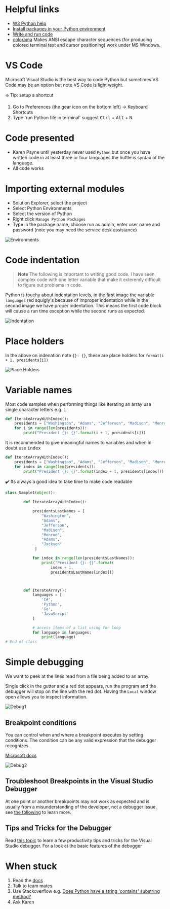 ﻿# Helpful links

- [W3 Python help](https://www.w3schools.com/python/default.asp)
- [Install packages in your Python environment](https://learn.microsoft.com/en-us/visualstudio/python/tutorial-working-with-python-in-visual-studio-step-05-installing-packages?view=vs-2022)
- [Write and run code](https://learn.microsoft.com/en-us/visualstudio/python/tutorial-working-with-python-in-visual-studio-step-02-writing-code?view=vs-2022)
- [colorama](https://pypi.org/project/colorama/) Makes ANSI escape character sequences (for producing colored terminal text and cursor positioning) work under MS Windows.

# VS Code

Microsoft Visual Studio is the best way to code Python but sometimes VS Code may be an option but note VS Code is light weight.

:sparkle: Tip: setup a shortcut

1. Go to Preferences (the gear icon on the bottom left) → Keyboard Shortcuts
1. Type 'run Python file in terminal'  suggest <kbd>Ctrl</kbd> + <kbd>Alt</kbd> + <kbd>N</kbd>.

# Code presented

- Karen Payne until yesterday never used `Python` but once you have written code in at least three or four languages the huttle is syntax of the language.
- All code works

# Importing external modules

- Solution Explorer, select the project
- Select Python Environments
- Select the version of Python
- Right click `Manage Python Packages`
- Type in the package name, choose run as admin, enter user name and password (note you may need the service desk assistance)

![Environments](assets/environments.png)


# Code indentation

> **Note**
> The following is important to writing good code. I have seen complex code with one letter variable that make it exteremly difficult to figure out problems in code.

Python is touchy about indentation levels, in the first image the variable `languages` red squigly's because of improper indentation while in the second image we have proper indentation. This means the first code block will cause a run time exception while the second runs as expected.

![Indentation](assets/Indentation.png)

# Place holders

In the above on indenation note `{}: {}`, these are place holders for `format(i + 1, presidents[i])`

![Place Holders](assets/placeHolders.png)

# Variable names

Most code samples when performing things like iterating an array use single character letters e.g. <kbd>i</kbd>

```python
def IterateArrayWithIndex():
    presidents = ["Washington", "Adams", "Jefferson", "Madison", "Monroe", "Adams", "Jackson"]
    for i in range(len(presidents)):
        print("President {}: {}".format(i + 1, presidents[i]))
```

It is recommended to give meaningful names to variables and when in doubt use <kbd>index</kbd>

```python
def IterateArrayWithIndex():
    presidents = ["Washington", "Adams", "Jefferson", "Madison", "Monroe", "Adams", "Jackson"]
    for index in range(len(presidents)):
        print("President {}: {}".format(index + 1, presidents[index]))
```

:heavy_check_mark: Its always a good idea to take time to make code readable

```python
class Sample1(object):
        
        def IterateArrayWithIndex():

            presidentsLastNames = [
                "Washington", 
                "Adams", 
                "Jefferson", 
                "Madison", 
                "Monroe", 
                "Adams", 
                "Jackson"
             ]

            for index in range(len(presidentsLastNames)):
                print("President {}: {}".format(
                    index + 1, 
                    presidentsLastNames[index]))



        def IterateArray():
            languages = [
                'C#', 
                'Python', 
                'Go', 
                'JavaScript'
            ]

            # access items of a list using for loop
            for language in languages:
                print(language)
# End of class
```

# Simple debugging

We want to peek at the lines read from a file being added to an array.

Single click in the gutter and a red dot appears, run the program and the debugger will stop on the line with the red dot. Having the `Local` window open allows you to inspect information.

![Debug1](assets/debug1.png)

## Breakpoint conditions

You can control when and where a breakpoint executes by setting conditions. The condition can be any valid expression that the debugger recognizes.

[Microsoft docs](https://learn.microsoft.com/en-us/visualstudio/debugger/using-breakpoints?view=vs-2022#breakpoint-conditions)


![Debug2](assets/debug2.png)

## Troubleshoot Breakpoints in the Visual Studio Debugger

At one point or another breakpoints may not work as expected and is usually from a misunderstanding of the developer, not a debugger issue, see [the following](https://learn.microsoft.com/en-us/visualstudio/debugger/troubleshooting-breakpoints?view=vs-2022) to learn more.

## Tips and Tricks for the Debugger

Read [this topic](https://learn.microsoft.com/en-us/visualstudio/debugger/debugger-tips-and-tricks?view=vs-2022) to learn a few productivity tips and tricks for the Visual Studio debugger. For a look at the basic features of the debugger

# When stuck

1. Read the [docs](https://docs.python.org/3/)
1. Talk to team mates
1. Use Stackoverflow e.g. [Does Python have a string 'contains' substring method?](https://stackoverflow.com/questions/3437059/does-python-have-a-string-contains-substring-method)
1. Ask Karen